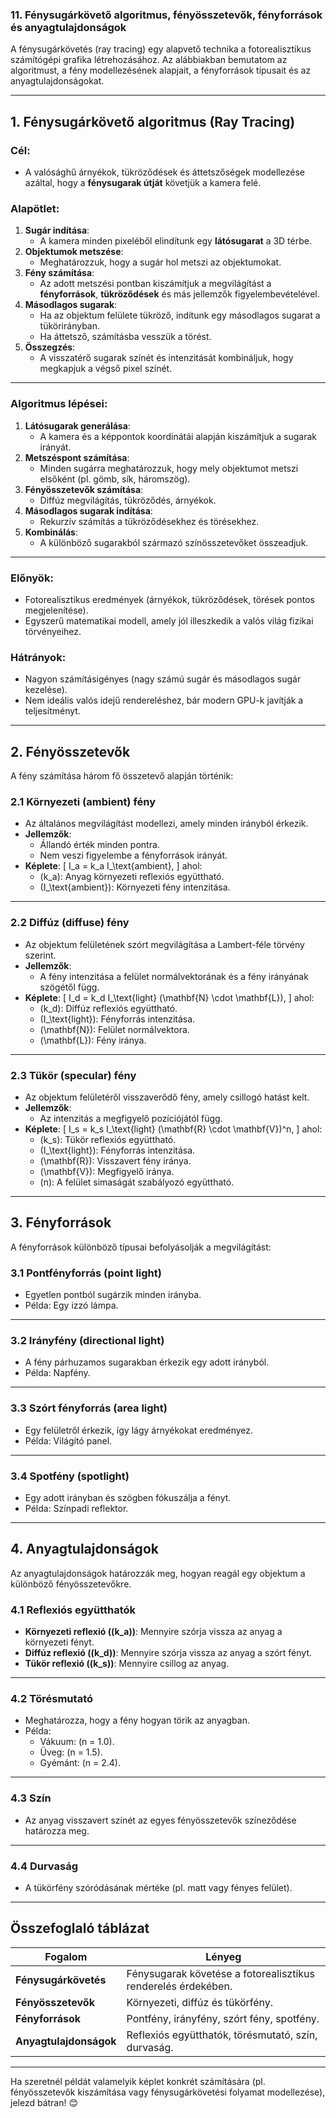 ### **11. Fénysugárkövető algoritmus, fényösszetevők, fényforrások és anyagtulajdonságok**

A fénysugárkövetés (ray tracing) egy alapvető technika a fotorealisztikus számítógépi grafika létrehozásához. Az alábbiakban bemutatom az algoritmust, a fény modellezésének alapjait, a fényforrások típusait és az anyagtulajdonságokat.

---

## **1. Fénysugárkövető algoritmus (Ray Tracing)**

### **Cél**:
- A valósághű árnyékok, tükröződések és áttetszőségek modellezése azáltal, hogy a **fénysugarak útját** követjük a kamera felé.

### **Alapötlet**:
1. **Sugár indítása**:
   - A kamera minden pixeléből elindítunk egy **látósugarat** a 3D térbe.
2. **Objektumok metszése**:
   - Meghatározzuk, hogy a sugár hol metszi az objektumokat.
3. **Fény számítása**:
   - Az adott metszési pontban kiszámítjuk a megvilágítást a **fényforrások**, **tükröződések** és más jellemzők figyelembevételével.
4. **Másodlagos sugarak**:
   - Ha az objektum felülete tükröző, indítunk egy másodlagos sugarat a tükörirányban.
   - Ha áttetsző, számításba vesszük a törést.
5. **Összegzés**:
   - A visszatérő sugarak színét és intenzitását kombináljuk, hogy megkapjuk a végső pixel színét.

---

### **Algoritmus lépései**:
1. **Látósugarak generálása**:
   - A kamera és a képpontok koordinátái alapján kiszámítjuk a sugarak irányát.
2. **Metszéspont számítása**:
   - Minden sugárra meghatározzuk, hogy mely objektumot metszi elsőként (pl. gömb, sík, háromszög).
3. **Fényösszetevők számítása**:
   - Diffúz megvilágítás, tükröződés, árnyékok.
4. **Másodlagos sugarak indítása**:
   - Rekurzív számítás a tükröződésekhez és törésekhez.
5. **Kombinálás**:
   - A különböző sugarakból származó színösszetevőket összeadjuk.

---

### **Előnyök**:
- Fotorealisztikus eredmények (árnyékok, tükröződések, törések pontos megjelenítése).
- Egyszerű matematikai modell, amely jól illeszkedik a valós világ fizikai törvényeihez.

### **Hátrányok**:
- Nagyon számításigényes (nagy számú sugár és másodlagos sugár kezelése).
- Nem ideális valós idejű rendereléshez, bár modern GPU-k javítják a teljesítményt.

---

## **2. Fényösszetevők**

A fény számítása három fő összetevő alapján történik:

### **2.1 Környezeti (ambient) fény**
- Az általános megvilágítást modellezi, amely minden irányból érkezik.
- **Jellemzők**:
  - Állandó érték minden pontra.
  - Nem veszi figyelembe a fényforrások irányát.
- **Képlete**:
  \[
  I_a = k_a I_\text{ambient},
  \]
  ahol:
  - \(k_a\): Anyag környezeti reflexiós együttható.
  - \(I_\text{ambient}\): Környezeti fény intenzitása.

---

### **2.2 Diffúz (diffuse) fény**
- Az objektum felületének szórt megvilágítása a Lambert-féle törvény szerint.
- **Jellemzők**:
  - A fény intenzitása a felület normálvektorának és a fény irányának szögétől függ.
- **Képlete**:
  \[
  I_d = k_d I_\text{light} (\mathbf{N} \cdot \mathbf{L}),
  \]
  ahol:
  - \(k_d\): Diffúz reflexiós együttható.
  - \(I_\text{light}\): Fényforrás intenzitása.
  - \(\mathbf{N}\): Felület normálvektora.
  - \(\mathbf{L}\): Fény iránya.

---

### **2.3 Tükör (specular) fény**
- Az objektum felületéről visszaverődő fény, amely csillogó hatást kelt.
- **Jellemzők**:
  - Az intenzitás a megfigyelő pozíciójától függ.
- **Képlete**:
  \[
  I_s = k_s I_\text{light} (\mathbf{R} \cdot \mathbf{V})^n,
  \]
  ahol:
  - \(k_s\): Tükör reflexiós együttható.
  - \(I_\text{light}\): Fényforrás intenzitása.
  - \(\mathbf{R}\): Visszavert fény iránya.
  - \(\mathbf{V}\): Megfigyelő iránya.
  - \(n\): A felület simaságát szabályozó együttható.

---

## **3. Fényforrások**

A fényforrások különböző típusai befolyásolják a megvilágítást:

### **3.1 Pontfényforrás (point light)**
- Egyetlen pontból sugárzik minden irányba.
- Példa: Egy izzó lámpa.

---

### **3.2 Irányfény (directional light)**
- A fény párhuzamos sugarakban érkezik egy adott irányból.
- Példa: Napfény.

---

### **3.3 Szórt fényforrás (area light)**
- Egy felületről érkezik, így lágy árnyékokat eredményez.
- Példa: Világító panel.

---

### **3.4 Spotfény (spotlight)**
- Egy adott irányban és szögben fókuszálja a fényt.
- Példa: Színpadi reflektor.

---

## **4. Anyagtulajdonságok**

Az anyagtulajdonságok határozzák meg, hogyan reagál egy objektum a különböző fényösszetevőkre.

### **4.1 Reflexiós együtthatók**
- **Környezeti reflexió (\(k_a\))**: Mennyire szórja vissza az anyag a környezeti fényt.
- **Diffúz reflexió (\(k_d\))**: Mennyire szórja vissza az anyag a szórt fényt.
- **Tükör reflexió (\(k_s\))**: Mennyire csillog az anyag.

---

### **4.2 Törésmutató**
- Meghatározza, hogy a fény hogyan törik az anyagban.
- Példa:
  - Vákuum: \(n = 1.0\).
  - Üveg: \(n = 1.5\).
  - Gyémánt: \(n = 2.4\).

---

### **4.3 Szín**
- Az anyag visszavert színét az egyes fényösszetevők színeződése határozza meg.

---

### **4.4 Durvaság**
- A tükörfény szóródásának mértéke (pl. matt vagy fényes felület).

---

## **Összefoglaló táblázat**

| **Fogalom**               | **Lényeg**                                                                 |
|---------------------------|---------------------------------------------------------------------------|
| **Fénysugárkövetés**       | Fénysugarak követése a fotorealisztikus renderelés érdekében.             |
| **Fényösszetevők**         | Környezeti, diffúz és tükörfény.                                         |
| **Fényforrások**           | Pontfény, irányfény, szórt fény, spotfény.                               |
| **Anyagtulajdonságok**     | Reflexiós együtthatók, törésmutató, szín, durvaság.                      |

---

Ha szeretnél példát valamelyik képlet konkrét számítására (pl. fényösszetevők kiszámítása vagy fénysugárkövetési folyamat modellezése), jelezd bátran! 😊